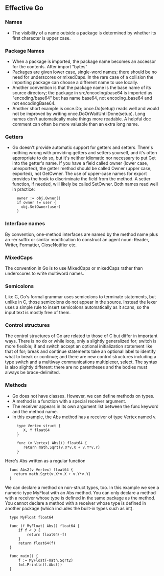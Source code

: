 ## Effective Go

### Names

- The visibility of a name outside a package is determined by whether its first character is upper case.

### Package Names

- When a package is imported, the package name becomes an accessor for the contents. After
  import "bytes"
- Packages are given lower case, single-word names; there should be no need for underscores or mixedCaps. In the rare
  case of a collision the importing package can choose a different name to use locally.
- Another convention is that the package name is the base name of its source directory; the package in
  src/encoding/base64 is imported as "encoding/base64" but has name base64, not encoding_base64 and not encodingBase64.
- Another short example is once.Do; once.Do(setup) reads well and would not be improved by writing
  once.DoOrWaitUntilDone(setup). Long names don't automatically make things more readable. A helpful doc comment can
  often be more valuable than an extra long name.

### Getters

- Go doesn't provide automatic support for getters and setters. There's nothing wrong with providing getters and setters
  yourself, and it's often appropriate to do so, but it's neither idiomatic nor necessary to put Get into the getter's
  name. If you have a field called owner (lower case, unexported), the getter method should be called Owner (upper case,
  exported), not GetOwner. The use of upper-case names for export provides the hook to discriminate the field from the
  method. A setter function, if needed, will likely be called SetOwner. Both names read well in practice:
  ```
    owner := obj.Owner()
    if owner != user {
      obj.SetOwner(user)
    }
  ```

### Interface names

By convention, one-method interfaces are named by the method name plus an -er suffix or similar modification to
construct
an agent noun: Reader, Writer, Formatter, CloseNotifier etc.

### MixedCaps

The convention in Go is to use MixedCaps or mixedCaps rather than underscores to write multiword names.

### Semicolons
Like C, Go's formal grammar uses semicolons to terminate statements, but unlike in C, those semicolons do not appear
in the source. Instead the lexer uses a simple rule to insert semicolons automatically as it scans, so the input text is
mostly free of them.

### Control structures

The control structures of Go are related to those of C but differ in important ways. There is no do or while loop, only
a slightly generalized for; switch is more flexible; if and switch accept an optional initialization statement like that
of for; break and continue statements take an optional label to identify what to break or continue; and there are new
control structures including a type switch and a multiway communications multiplexer, select. The syntax is also
slightly different: there are no parentheses and the bodies must always be brace-delimited.


### Methods
- Go does not have classes. However, we can define methods on types. 
- A method is a function with a special receiver argument.
- The receiver appears in its own argument list between the func keyword and the method name.
- In this example, the Abs method has a receiver of type Vertex named v.
  ```
    type Vertex struct {
       X, Y float64
    }
    
    func (v Vertex) Abs1() float64 {
       return math.Sqrt(v.X*v.X + v.Y*v.Y)
    }
  ```
Here's Abs written as a regular function
  ```
    func Abs2(v Vertex) float64 {
      return math.Sqrt(v.X*v.X + v.Y*v.Y)
    }  
  ```
We can declare a method on non-struct types, too. In this example we see a numeric type MyFloat with an Abs method.
You can only declare a method with a receiver whose type is defined in the same package as the method. You cannot declare 
a method with a receiver whose type is defined in another package (which includes the built-in types such as int).
  ```
    type MyFloat float64
    
    func (f MyFloat) Abs() float64 {
        if f < 0 {
            return float64(-f)
        }
        return float64(f)
    }
    
    func main() {
        f := MyFloat(-math.Sqrt2)
        fmt.Println(f.Abs())
    }
  ```